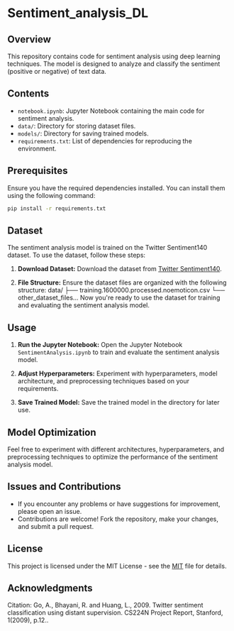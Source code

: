 # Sentiment_analysis_DL

## Overview
This repository contains code for sentiment analysis using deep learning techniques. The model is designed to analyze and classify the sentiment (positive or negative) of text data.

## Contents
- `notebook.ipynb`: Jupyter Notebook containing the main code for sentiment analysis.
- `data/`: Directory for storing dataset files.
- `models/`: Directory for saving trained models.
- `requirements.txt`: List of dependencies for reproducing the environment.

## Prerequisites
Ensure you have the required dependencies installed. You can install them using the following command:
```bash
pip install -r requirements.txt
```
## Dataset
The sentiment analysis model is trained on the Twitter Sentiment140 dataset. To use the dataset, follow these steps:

1. **Download Dataset:**
   Download the dataset from [Twitter Sentiment140](https://www.kaggle.com/kazanova/sentiment140).

3. **File Structure:**
   Ensure the dataset files are organized with the following structure:
   data/
   ├── training.1600000.processed.noemoticon.csv
   └── other_dataset_files...
   Now you're ready to use the dataset for training and evaluating the sentiment analysis model.

## Usage
1. **Run the Jupyter Notebook:**
   Open the Jupyter Notebook `SentimentAnalysis.ipynb` to train and evaluate the sentiment analysis model.

2. **Adjust Hyperparameters:**
   Experiment with hyperparameters, model architecture, and preprocessing techniques based on your requirements.

3. **Save Trained Model:**
   Save the trained model in the directory for later use.

## Model Optimization
Feel free to experiment with different architectures, hyperparameters, and preprocessing techniques to optimize the performance of the sentiment analysis model.

## Issues and Contributions
- If you encounter any problems or have suggestions for improvement, please open an issue.
- Contributions are welcome! Fork the repository, make your changes, and submit a pull request.

## License
This project is licensed under the MIT License - see the [MIT](LICENSE) file for details.

## Acknowledgments
Citation: Go, A., Bhayani, R. and Huang, L., 2009. Twitter sentiment classification using distant supervision. CS224N Project Report, Stanford, 1(2009), p.12..

